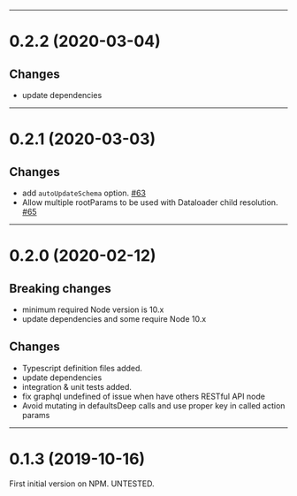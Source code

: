 --------------------------------------------------
<a name="0.2.2"></a>
# 0.2.2 (2020-03-04)

## Changes
- update dependencies

--------------------------------------------------
<a name="0.2.1"></a>
# 0.2.1 (2020-03-03)

## Changes
- add `autoUpdateSchema` option. [#63](https://github.com/moleculerjs/moleculer-apollo-server/pull/63)
- Allow multiple rootParams to be used with Dataloader child resolution. [#65](https://github.com/moleculerjs/moleculer-apollo-server/pull/65)

--------------------------------------------------
<a name="0.2.0"></a>
# 0.2.0 (2020-02-12)

## Breaking changes
- minimum required Node version is 10.x
- update dependencies and some require Node 10.x

## Changes
- Typescript definition files added.
- update dependencies
- integration & unit tests added.
- fix graphql undefined of issue when have others RESTful API node
- Avoid mutating in defaultsDeep calls and use proper key in called action params

--------------------------------------------------
<a name="0.1.3"></a>
# 0.1.3 (2019-10-16)

First initial version on NPM. UNTESTED.
